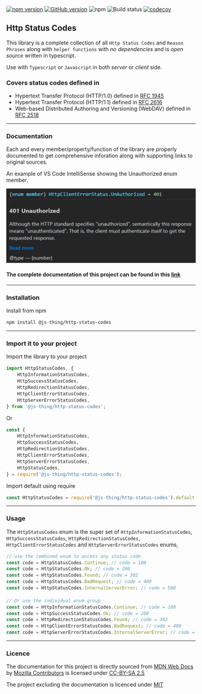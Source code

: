 [![npm version](https://badge.fury.io/js/%40js-thing%2Fhttp-status-codes.svg)](https://badge.fury.io/js/%40js-thing%2Fhttp-status-codes)
[![GitHub version](https://badge.fury.io/gh/js-thing%2Fhttp-status-codes.svg)](https://badge.fury.io/gh/js-thing%2Fhttp-status-codes)
![npm](https://img.shields.io/npm/dt/@js-thing/http-status-codes)
![Build status](https://github.com/js-thing/http-status-codes/actions/workflows/node.js.yml/badge.svg)
[![codecov](https://codecov.io/gh/js-thing/http-status-codes/branch/main/graph/badge.svg?token=lSpAkoUYjc)](https://codecov.io/gh/js-thing/http-status-codes)

## Http Status Codes

This library is a complete collection of all `Http Status Codes` and `Reason Phrases` along with `helper functions` with _no dependencies_ and is _open source_ written in typescript.

Use with `Typescript` or `Javascript` in both _server_ or _client_ side.

### Covers status codes defined in
- Hypertext Transfer Protocol (HTTP/1.0) defined in 
[RFC 1945](https://datatracker.ietf.org/doc/html/rfc1945)
- Hypertext Transfer Protocol (HTTP/1.1) defined in 
[RFC 2616](https://www.ietf.org/rfc/rfc2616.txt)
- Web-based Distributed Authoring and Versioning (WebDAV) defined in 
[RFC 2518](https://datatracker.ietf.org/doc/html/rfc2518)

---

### Documentation

Each and every member/property/function of the library are properly documented to get comprehensive inforation along with supporting links to original sources.

An example of VS Code IntelliSense showing the Unauthorized enum member.

![image](https://github.com/js-thing/http-status-codes/raw/main/VS_Code_IntelliSense.png)

#### The complete documentation of this project can be found in this [link](https://http-status-codes.js-thing.com)

---

### Installation

Install from npm
```sh
npm install @js-thing/http-status-codes
```
---

### Import it to your project

Import the library to your project
```javascript
import HttpStatusCodes, { 
    HttpInformationStatusCodes, 
    HttpSuccessStatusCodes,
    HttpRedirectionStatusCodes,
    HttpClientErrorStatusCodes,     
    HttpServerErrorStatusCodes,
} from '@js-thing/http-status-codes';
```

Or
```javascript
const { 
    HttpInformationStatusCodes, 
    HttpSuccessStatusCodes, 
    HttpRedirectionStatusCodes, 
    HttpClientErrorStatusCodes, 
    HttpServerErrorStatusCodes,
    HttpStatusCodes,
} = require('@js-thing/http-status-codes');
```

Import default using require
```javascript
const HttpStatusCodes = require('@js-thing/http-status-codes').default;
```
---

### Usage

The `HttpStatusCodes` enum is the super set of `HttpInformationStatusCodes`, `HttpSuccessStatusCodes`, `HttpRedirectionStatusCodes`, `HttpClientErrorStatusCodes` and `HttpServerErrorStatusCodes` enums,

```javascript
// use the combined enum to access any status code
const code = HttpStatusCodes.Continue; // code = 100
const code = HttpStatusCodes.Ok; // code = 200
const code = HttpStatusCodes.Found; // code = 302
const code = HttpStatusCodes.BadRequest; // code = 400
const code = HttpStatusCodes.InternalServerError; // code = 500

// Or use the individual enum group
const code = HttpInformationStatusCodes.Continue; // code = 100
const code = HttpSuccessStatusCodes.Ok; // code = 200
const code = HttpRedirectionStatusCodes.Found; // code = 302
const code = HttpClientErrorStatusCodes.BadRequest; // code = 400
const code = HttpServerErrorStatusCodes.InternalServerError; // code = 500
```
---

### Licence
The documentation for this project is directly sourced from
[MDN Web Docs](https://developer.mozilla.org/en-US/docs/Web/HTTP/Status) by
[Mozilla Contributors](https://developer.mozilla.org/en-US/docs/MDN/About/contributors.txt) is licensed under [CC-BY-SA 2.5](https://creativecommons.org/licenses/by-sa/2.5/)

The project excluding the documentation is licenced under
[MIT](https://github.com/js-thing/http-status-codes/raw/main/LICENSE)